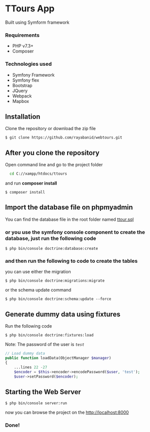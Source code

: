 # TTours App

Built using Symform framework

### Requirements
- PHP v7.3+
- Composer

### Technologies used
- Symfony Framework
- Symfony flex
- Bootstrap
- JQuery
- Webpack
- Mapbox

## Installation
Clone the repository or download the zip file
```
$ git clone https://github.com/rayabanid/webtours.git
```

## After you clone the repository
Open command line and go to the project folder
```sh
  cd C://xampp/htdocs/ttours
```
and run **composer install**
```
$ composer install
```

## Import the database file on phpmyadmin
You can find the database file in the root folder named [ttour.sql](README.md)

### or you use the symfony console component to create the database, just run the following code
```
$ php bin/console doctrine:database:create
```
### and then run the following to code to create the tables
you can use either the migration
```
$ php bin/console doctrine:migrations:migrate
```
or the schema update command
```
$ php bin/console doctrine:schema:update --force
```
## Generate dummy data using fixtures
Run the following code
```
$ php bin/console doctrine:fixtures:load
```
Note: The password of the user is *`test`*
```php
// Load dummy data
public function loadData(ObjectManager $manager)
{
	...lines 22 -27
	$encoder = $this->encoder->encodePassword($user, 'test');
	$user->setPassword($encoder);
```

## Starting the Web Server
```
$ php bin/console server:run
```
now you can browse the project on the [http://localhost:8000](http://localhost:8000)

### Done!
